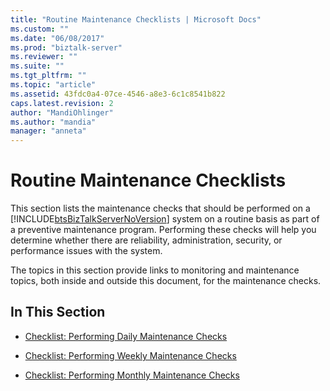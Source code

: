 ```yaml
---
title: "Routine Maintenance Checklists | Microsoft Docs"
ms.custom: ""
ms.date: "06/08/2017"
ms.prod: "biztalk-server"
ms.reviewer: ""
ms.suite: ""
ms.tgt_pltfrm: ""
ms.topic: "article"
ms.assetid: 43fdc0a4-07ce-4546-a8e3-6c1c8541b822
caps.latest.revision: 2
author: "MandiOhlinger"
ms.author: "mandia"
manager: "anneta"
---
```

# Routine Maintenance Checklists
This section lists the maintenance checks that should be performed on a [!INCLUDE[btsBizTalkServerNoVersion](../includes/btsbiztalkservernoversion-md.md)] system on a routine basis as part of a preventive maintenance program. Performing these checks will help you determine whether there are reliability, administration, security, or performance issues with the system.  
  
 The topics in this section provide links to monitoring and maintenance topics, both inside and outside this document, for the maintenance checks.  
  
## In This Section  
  
-   [Checklist: Performing Daily Maintenance Checks](../technical-guides/checklist-performing-daily-maintenance-checks.md)  
  
-   [Checklist: Performing Weekly Maintenance Checks](../technical-guides/checklist-performing-weekly-maintenance-checks.md)  
  
-   [Checklist: Performing Monthly Maintenance Checks](../technical-guides/checklist-performing-monthly-maintenance-checks.md)